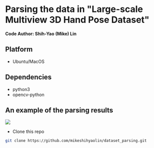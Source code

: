 # Parsing the data in "Large-scale Multiview 3D Hand Pose Dataset"

**Code Author: Shih-Yao (Mike) Lin**

## Platform
+ Ubuntu/MacOS

## Dependencies
+ python3
+ opencv-python

## An example of the parsing results 
![](imgs/demo.png)

* Clone this repo

```bash
git clone https://github.com/mikeshihyaolin/dataset_parsing.git
```



